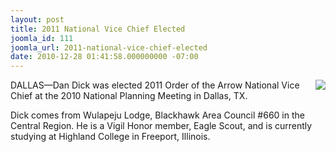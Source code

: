 ```yaml
---
layout: post
title: 2011 National Vice Chief Elected
joomla_id: 111
joomla_url: 2011-national-vice-chief-elected
date: 2010-12-28 01:41:58.000000000 -07:00
---
```

<p><img src="images/ddick.jpg" border="0" align="right" style="padding-left:3px;padding-bottom:3px;">
DALLAS&#8212;Dan Dick was elected 2011 Order of the Arrow National Vice Chief at the 2010 National Planning Meeting in Dallas, TX.</p>
<p>Dick comes from Wulapeju Lodge, Blackhawk Area Council #660 in the Central Region. He is a Vigil Honor member, Eagle Scout, and is currently studying at Highland College in Freeport, Illinois.</p>
